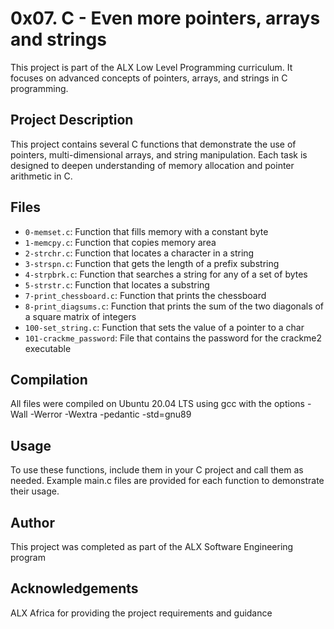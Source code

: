 # 0x07. C - Even more pointers, arrays and strings

This project is part of the ALX Low Level Programming curriculum. It focuses on advanced concepts of pointers, arrays, and strings in C programming.

## Project Description

This project contains several C functions that demonstrate the use of pointers, multi-dimensional arrays, and string manipulation. Each task is designed to deepen understanding of memory allocation and pointer arithmetic in C.

## Files

* `0-memset.c`: Function that fills memory with a constant byte
* `1-memcpy.c`: Function that copies memory area
* `2-strchr.c`: Function that locates a character in a string
* `3-strspn.c`: Function that gets the length of a prefix substring
* `4-strpbrk.c`: Function that searches a string for any of a set of bytes
* `5-strstr.c`: Function that locates a substring
* `7-print_chessboard.c`: Function that prints the chessboard
* `8-print_diagsums.c`: Function that prints the sum of the two diagonals of a square matrix of integers
* `100-set_string.c`: Function that sets the value of a pointer to a char
* `101-crackme_password`: File that contains the password for the crackme2 executable

## Compilation

All files were compiled on Ubuntu 20.04 LTS using gcc with the options -Wall -Werror -Wextra -pedantic -std=gnu89

## Usage

To use these functions, include them in your C project and call them as needed. Example main.c files are provided for each function to demonstrate their usage.

## Author

This project was completed as part of the ALX Software Engineering program

## Acknowledgements

ALX Africa for providing the project requirements and guidance
